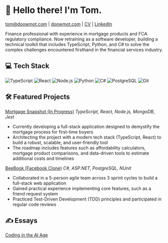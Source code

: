 # 👋 Hello there! I'm Tom.

tom@doowmot.com | [doowmot.com](https://www.doowmot.com) | [CV](https://doowmot.com/cv.pdf) | [LinkedIn](https://www.linkedin.com/in/doowmot)

Finance professional with experience in mortgage products and FCA regulatory compliance. Now retraining as a software developer, building a technical toolkit that includes TypeScript, Python, and C# to solve the complex challenges encountered firsthand in the financial services industry.

## 💻 Tech Stack

![TypeScript](https://img.shields.io/badge/TypeScript-3178C6?logo=typescript&logoColor=fff)
![React](https://img.shields.io/badge/-React-61DAFB?style=flat-square&logo=react&logoColor=black)
![Node.js](https://img.shields.io/badge/-Node.js-339933?style=flat-square&logo=nodedotjs&logoColor=white)
![Python](https://img.shields.io/badge/-Python-3776AB?style=flat-square&logo=python&logoColor=white)
![C#](https://img.shields.io/badge/-C%23-239120?style=flat-square&logo=csharp&logoColor=white)
![PostgreSQL](https://img.shields.io/badge/-PostgreSQL-336791?style=flat-square&logo=postgresql&logoColor=white)
![Git](https://img.shields.io/badge/-Git-F05032?style=flat-square&logo=git&logoColor=white)

## 🛠️ Featured Projects

[Mortgage Snapshot (In Progress)](https://github.com/doowmot/mortgage-snapshot) _TypeScript, React, Node.js, MongoDB, Jest_
- Currently developing a full-stack application designed to demystify the mortgage process for first-time buyers
- Architecting the project with a modern tech stack (TypeScript, React) to build a robust, scalable, and user-friendly tool
- The roadmap includes features such as affordability calculators, mortgage product comparisons, and data-driven tools to estimate additional costs and timelines
 
[BeeBook (Facebook Clone)](https://github.com/doowmot/beebook) _C#, ASP.NET, PostgreSQL, NUnit_
- Collaborated in a 5-person agile team across 3 sprint cycles to build a full-stack web application
- Gained practical experience implementing core features, such as a friend request system
- Practiced Test-Driven Development (TDD) principles and participated in regular code reviews

## ✍️ Essays

[Coding in the AI Age](https://doowmot.com/ai)  


